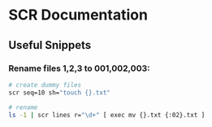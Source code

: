 # SCR Documentation

## Useful Snippets

### Rename files 1,2,3 to 001,002,003:
```bash
# create dummy files
scr seq=10 sh="touch {}.txt"

# rename
ls -1 | scr lines r="\d+" [ exec mv {}.txt {:02}.txt ]
```
